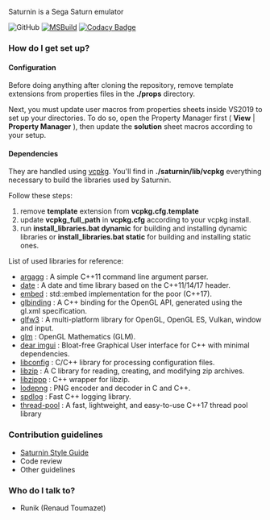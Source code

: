 Saturnin is a Sega Saturn emulator

![GitHub](https://img.shields.io/github/license/rtoumazet/saturnin) 
[![MSBuild](https://github.com/rtoumazet/saturnin/actions/workflows/msbuild.yml/badge.svg)](https://github.com/rtoumazet/saturnin/actions/workflows/msbuild.yml)
[![Codacy Badge](https://app.codacy.com/project/badge/Grade/cc89b12804b54f2fab1faac250698d3c)](https://www.codacy.com?utm_source=github.com&amp;utm_medium=referral&amp;utm_content=rtoumazet/saturnin&amp;utm_campaign=Badge_Grade)

### How do I get set up? ###

  #### Configuration ####
	
  Before doing anything after cloning the repository, remove template extensions from properties files in the **./props** directory.

  Next, you must update user macros from properties sheets inside VS2019 to set up your directories. To do so, open the Property Manager first ( **View** | **Property Manager** ), then update the **solution** sheet macros according to your setup.

  #### Dependencies ####

  They are handled using [vcpkg](https://github.com/Microsoft/vcpkg). You'll find in **./saturnin/lib/vcpkg** everything necessary to build the libraries used by Saturnin.
    
  Follow these steps:
    
1. remove **template** extension from **vcpkg.cfg.template**
1. update **vcpkg_full_path** in **vcpkg.cfg** according to your vcpkg install.
1. run **install_libraries.bat dynamic** for building and installing dynamic libraries or **install_libraries.bat static** for building and installing static ones.
    
  List of used libraries for reference:
    
* [argagg](https://github.com/vietjtnguyen/argagg) : A simple C++11 command line argument parser.
* [date](https://github.com/HowardHinnant/date) :  A date and time library based on the C++11/14/17 <chrono> header.
* [embed](https://github.com/MKlimenko/embed) : std::embed implementation for the poor (C++17).
* [glbinding](https://github.com/cginternals/glbinding) : A C++ binding for the OpenGL API, generated using the gl.xml specification.
* [glfw3](https://github.com/glfw/glfw) : A multi-platform library for OpenGL, OpenGL ES, Vulkan, window and input.
* [glm](https://github.com/g-truc/glm) : OpenGL Mathematics (GLM).
* [dear imgui](https://github.com/ocornut/imgui) : Bloat-free Graphical User interface for C++ with minimal dependencies.
* [libconfig](https://github.com/hyperrealm/libconfig) : C/C++ library for processing configuration files.
* [libzip](https://github.com/nih-at/libzip) : A C library for reading, creating, and modifying zip archives.
* [libzippp](https://github.com/ctabin/libzippp) : C++ wrapper for libzip.
* [lodepng](https://github.com/lvandeve/lodepng) : PNG encoder and decoder in C and C++.
* [spdlog](https://github.com/gabime/spdlog) : Fast C++ logging library.
* [thread-pool](https://github.com/bshoshany/thread-pool) : A fast, lightweight, and easy-to-use C++17 thread pool library
### Contribution guidelines ###

* [Saturnin Style Guide](wiki/saturnin%20style%20guide.md)
* Code review
* Other guidelines

### Who do I talk to? ###

  * Runik (Renaud Toumazet)
